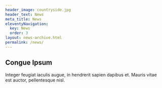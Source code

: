 ```yaml
---
header_image: countryside.jpg
header_text: News
meta_title: News
eleventyNavigation:
  key: News
  order: 3
layout: news-archive.html
permalink: /news/
---
```


## Congue Ipsum

Integer feugiat iaculis augue, in hendrerit sapien dapibus et. Mauris vitae est auctor, pellentesque nisl.
